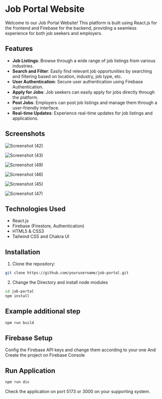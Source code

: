 # Job Portal Website

Welcome to our Job Portal Website! This platform is built using React.js for the frontend and Firebase for the backend, providing a seamless experience for both job seekers and employers.

## Features

- **Job Listings**: Browse through a wide range of job listings from various industries.
- **Search and Filter**: Easily find relevant job opportunities by searching and filtering based on location, industry, job type, etc.
- **User Authentication**: Secure user authentication using Firebase Authentication.
- **Apply for Jobs**: Job seekers can easily apply for jobs directly through the platform.
- **Post Jobs**: Employers can post job listings and manage them through a user-friendly interface.
- **Real-time Updates**: Experience real-time updates for job listings and applications.

## Screenshots
![Screenshot (42)](https://github.com/Ansh101112/FounditClone/assets/87803348/d2cc8360-51ba-4fd9-aaa6-07c8263929f2)

![Screenshot (43)](https://github.com/Ansh101112/FounditClone/assets/87803348/798ad7dc-1db0-4501-b1aa-8272f8c7a617)

![Screenshot (49)](https://github.com/Ansh101112/FounditClone/assets/87803348/4f5f12a0-70f5-41d6-9f36-2b90f135bf15)

![Screenshot (46)](https://github.com/Ansh101112/FounditClone/assets/87803348/1f73ee53-d94d-4dcb-9ccb-23719c956985)

![Screenshot (45)](https://github.com/Ansh101112/FounditClone/assets/87803348/09ca3a12-c2a2-444d-82e2-573cdcc04f7b)

![Screenshot (47)](https://github.com/Ansh101112/FounditClone/assets/87803348/88217efb-5820-4edf-85ef-5ef78f1143a0)




## Technologies Used

- React.js
- Firebase (Firestore, Authentication)
- HTML5 & CSS3
- Tailwind CSS and Chakra UI

## Installation



1. Clone the repository:
```bash
git clone https://github.com/yourusername/job-portal.git
```
2. Change the Directory and install node modules
```bash
cd job-portal
npm install
```
## Example additional step
```bash
npm run build
```
## Firebase Setup
Config the Firebase API keys and change them according to your one
And Create the project on Firebase Console

## Run Application
```bash
npm run div
```
Check the application on port 5173 or 3000 on your supporting system.
